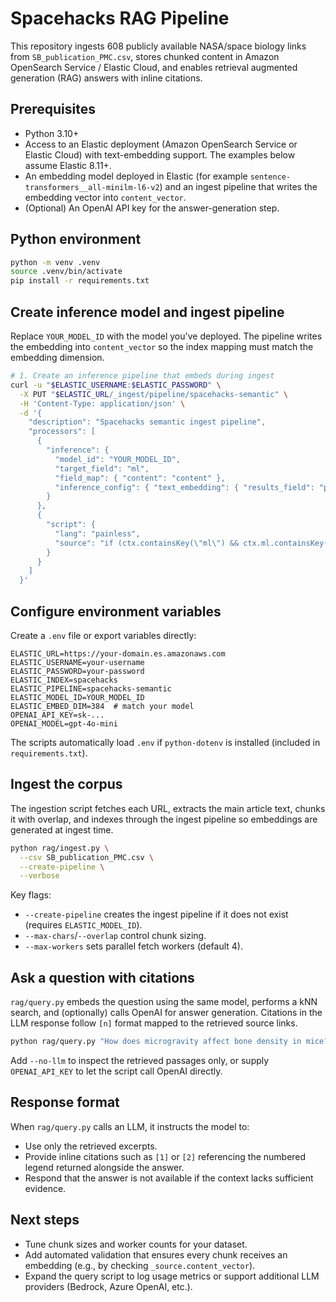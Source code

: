 # Spacehacks RAG Pipeline

This repository ingests 608 publicly available NASA/space biology links from `SB_publication_PMC.csv`, stores chunked content in Amazon OpenSearch Service / Elastic Cloud, and enables retrieval augmented generation (RAG) answers with inline citations.

## Prerequisites

- Python 3.10+
- Access to an Elastic deployment (Amazon OpenSearch Service or Elastic Cloud) with text-embedding support. The examples below assume Elastic 8.11+.
- An embedding model deployed in Elastic (for example `sentence-transformers__all-minilm-l6-v2`) and an ingest pipeline that writes the embedding vector into `content_vector`.
- (Optional) An OpenAI API key for the answer-generation step.

## Python environment

```bash
python -m venv .venv
source .venv/bin/activate
pip install -r requirements.txt
```

## Create inference model and ingest pipeline

Replace `YOUR_MODEL_ID` with the model you've deployed. The pipeline writes the embedding into `content_vector` so the index mapping must match the embedding dimension.

```bash
# 1. Create an inference pipeline that embeds during ingest
curl -u "$ELASTIC_USERNAME:$ELASTIC_PASSWORD" \
  -X PUT "$ELASTIC_URL/_ingest/pipeline/spacehacks-semantic" \
  -H 'Content-Type: application/json' \
  -d '{
    "description": "Spacehacks semantic ingest pipeline",
    "processors": [
      {
        "inference": {
          "model_id": "YOUR_MODEL_ID",
          "target_field": "ml",
          "field_map": { "content": "content" },
          "inference_config": { "text_embedding": { "results_field": "predicted_value" } }
        }
      },
      {
        "script": {
          "lang": "painless",
          "source": "if (ctx.containsKey(\"ml\") && ctx.ml.containsKey(\"predicted_value\")) { ctx.content_vector = ctx.ml.predicted_value; ctx.remove(\"ml\"); }"
        }
      }
    ]
  }'
```

## Configure environment variables

Create a `.env` file or export variables directly:

```
ELASTIC_URL=https://your-domain.es.amazonaws.com
ELASTIC_USERNAME=your-username
ELASTIC_PASSWORD=your-password
ELASTIC_INDEX=spacehacks
ELASTIC_PIPELINE=spacehacks-semantic
ELASTIC_MODEL_ID=YOUR_MODEL_ID
ELASTIC_EMBED_DIM=384  # match your model
OPENAI_API_KEY=sk-...
OPENAI_MODEL=gpt-4o-mini
```

The scripts automatically load `.env` if `python-dotenv` is installed (included in `requirements.txt`).

## Ingest the corpus

The ingestion script fetches each URL, extracts the main article text, chunks it with overlap, and indexes through the ingest pipeline so embeddings are generated at ingest time.

```bash
python rag/ingest.py \
  --csv SB_publication_PMC.csv \
  --create-pipeline \
  --verbose
```

Key flags:

- `--create-pipeline` creates the ingest pipeline if it does not exist (requires `ELASTIC_MODEL_ID`).
- `--max-chars`/`--overlap` control chunk sizing.
- `--max-workers` sets parallel fetch workers (default 4).

## Ask a question with citations

`rag/query.py` embeds the question using the same model, performs a kNN search, and (optionally) calls OpenAI for answer generation. Citations in the LLM response follow `[n]` format mapped to the retrieved source links.

```bash
python rag/query.py "How does microgravity affect bone density in mice?" --print-context
```

Add `--no-llm` to inspect the retrieved passages only, or supply `OPENAI_API_KEY` to let the script call OpenAI directly.

## Response format

When `rag/query.py` calls an LLM, it instructs the model to:

- Use only the retrieved excerpts.
- Provide inline citations such as `[1]` or `[2]` referencing the numbered legend returned alongside the answer.
- Respond that the answer is not available if the context lacks sufficient evidence.

## Next steps

- Tune chunk sizes and worker counts for your dataset.
- Add automated validation that ensures every chunk receives an embedding (e.g., by checking `_source.content_vector`).
- Expand the query script to log usage metrics or support additional LLM providers (Bedrock, Azure OpenAI, etc.).

